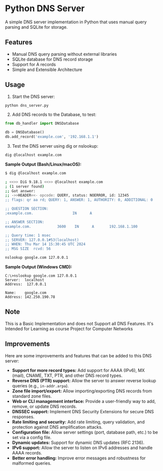 # Python DNS Server

A simple DNS server implementation in Python that uses manual query parsing and SQLite for storage.

## Features

- Manual DNS query parsing without external libraries
- SQLite database for DNS record storage
- Support for A records
- Simple and Extensible Architecture

## Usage

1. Start the DNS server:
```bash
python dns_server.py
```

2. Add DNS records to the Database, to test:
```python
from db_handler import DNSDatabase

db = DNSDatabase()
db.add_record('example.com', '192.168.1.1')
```

3. Test the DNS server using dig or nslookup:
```bash
dig @localhost example.com
```

**Sample Output (Bash/Linux/macOS):**
```bash
$ dig @localhost example.com

; <<>> DiG 9.18.1 <<>> @localhost example.com
; (1 server found)
;; Got answer:
;; ->>HEADER<<- opcode: QUERY, status: NOERROR, id: 12345
;; flags: qr aa rd; QUERY: 1, ANSWER: 1, AUTHORITY: 0, ADDITIONAL: 0

;; QUESTION SECTION:
;example.com.                  IN      A

;; ANSWER SECTION:
example.com.            3600    IN      A       192.168.1.100

;; Query time: 1 msec
;; SERVER: 127.0.0.1#53(localhost)
;; WHEN: Thu Mar 14 15:30:45 UTC 2024
;; MSG SIZE  rcvd: 56
```
```cmd
nslookup google.com 127.0.0.1
```
**Sample Output (Windows CMD):**
```
C:\>nslookup google.com 127.0.0.1
Server:  localhost
Address:  127.0.0.1

Name:    google.com
Address: 142.250.190.78
```

## Note

This is a Basic Implementation and does not Support all DNS Features. It's Intended for Learning as course
Project for Computer Networks

## Improvements

Here are some improvements and features that can be added to this DNS server:

- **Support for more record types:** Add support for AAAA (IPv6), MX (mail), CNAME, TXT, PTR, and other DNS record types.
- **Reverse DNS (PTR) support:** Allow the server to answer reverse lookup queries (e.g., `in-addr.arpa`).
- **Zone file import/export:** Allow importing/exporting DNS records from standard zone files.
- **Web or CLI management interface:** Provide a user-friendly way to add, remove, or update DNS records.
- **DNSSEC support:** Implement DNS Security Extensions for secure DNS responses.
- **Rate limiting and security:** Add rate limiting, query validation, and protection against DNS amplification attacks.
- **Configuration file:** Allow server settings (port, database path, etc.) to be set via a config file.
- **Dynamic updates:** Support for dynamic DNS updates (RFC 2136).
- **IPv6 support:** Allow the server to listen on IPv6 addresses and handle AAAA records.
- **Better error handling:** Improve error messages and robustness for malformed queries.
